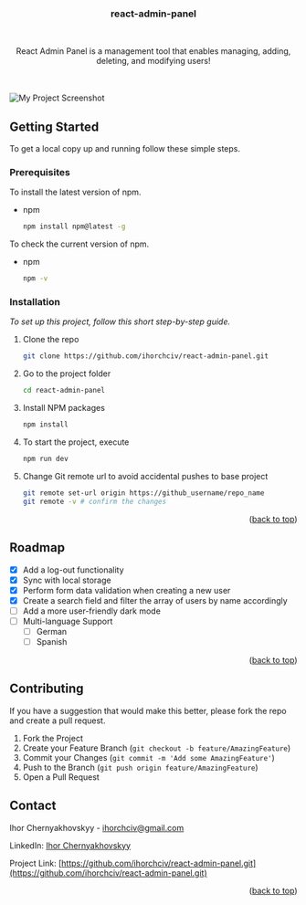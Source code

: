 <a id="readme-top"></a>

<!-- PROJECT NAME -->

  <h3 align="center">react-admin-panel</h3>
  <br />

  <p align="center">
    React Admin Panel is a management tool that enables managing, adding, deleting, and modifying users!
    <br />
    <br />
    <br />

![My Project Screenshot](https://raw.githubusercontent.com/ihorchciv/react-admin-panel/master/public/screenshotimg.png)

<!-- GETTING STARTED -->

## Getting Started

To get a local copy up and running follow these simple steps.

### Prerequisites

To install the latest version of npm.

- npm
  ```sh
  npm install npm@latest -g
  ```

To check the current version of npm.

- npm
  ```sh
  npm -v
  ```

### Installation

_To set up this project, follow this short step-by-step guide._

1. Clone the repo
   ```sh
   git clone https://github.com/ihorchciv/react-admin-panel.git
   ```
2. Go to the project folder
   ```sh
   cd react-admin-panel
   ```
3. Install NPM packages
   ```sh
   npm install
   ```
4. To start the project, execute
   ```sh
   npm run dev
   ```
5. Change Git remote url to avoid accidental pushes to base project
   ```sh
   git remote set-url origin https://github_username/repo_name
   git remote -v # confirm the changes
   ```

<p align="right">(<a href="#readme-top">back to top</a>)</p>

<!-- ROADMAP -->

## Roadmap

- [x] Add a log-out functionality
- [x] Sync with local storage
- [x] Perform form data validation when creating a new user
- [x] Create a search field and filter the array of users by name accordingly
- [ ] Add a more user-friendly dark mode
- [ ] Multi-language Support
  - [ ] German
  - [ ] Spanish

<p align="right">(<a href="#readme-top">back to top</a>)</p>

<!-- CONTRIBUTING -->

## Contributing

If you have a suggestion that would make this better, please fork the repo and create a pull request.

1. Fork the Project
2. Create your Feature Branch (`git checkout -b feature/AmazingFeature`)
3. Commit your Changes (`git commit -m 'Add some AmazingFeature'`)
4. Push to the Branch (`git push origin feature/AmazingFeature`)
5. Open a Pull Request

<!-- CONTACT -->

## Contact

Ihor Chernyakhovskyy - ihorchciv@gmail.com

LinkedIn: [Ihor Chernyakhovskyy](https://www.linkedin.com/in/ihor-chernyakhovskyy-9659b525a)

Project Link: [https://github.com/ihorchciv/react-admin-panel.git](https://github.com/ihorchciv/react-admin-panel.git)

<p align="right">(<a href="#readme-top">back to top</a>)</p>
